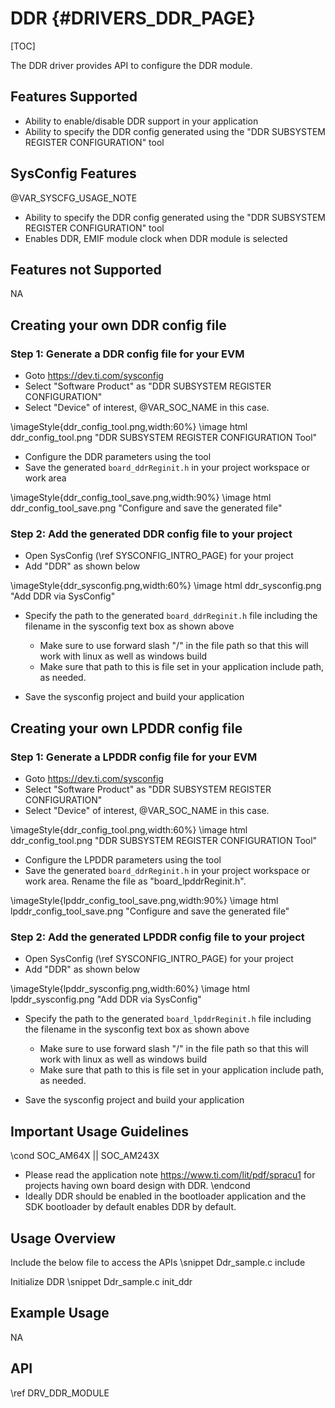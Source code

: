 # DDR {#DRIVERS_DDR_PAGE}

[TOC]

The DDR driver provides API to configure the DDR module.

## Features Supported

- Ability to enable/disable DDR support in your application
- Ability to specify the DDR config generated using the "DDR SUBSYSTEM REGISTER CONFIGURATION" tool

## SysConfig Features

@VAR_SYSCFG_USAGE_NOTE

- Ability to specify the DDR config generated using the "DDR SUBSYSTEM REGISTER CONFIGURATION" tool
- Enables DDR, EMIF module clock when DDR module is selected

## Features not Supported

NA

## Creating your own DDR config file

### Step 1: Generate a DDR config file for your EVM

- Goto https://dev.ti.com/sysconfig
- Select "Software Product" as "DDR SUBSYSTEM REGISTER CONFIGURATION"
- Select "Device" of interest, @VAR_SOC_NAME in this case.

\imageStyle{ddr_config_tool.png,width:60%}
\image html ddr_config_tool.png "DDR SUBSYSTEM REGISTER CONFIGURATION Tool"

- Configure the DDR parameters using the tool
- Save the generated `board_ddrReginit.h` in your project workspace or work area

\imageStyle{ddr_config_tool_save.png,width:90%}
\image html ddr_config_tool_save.png "Configure and save the generated file"

### Step 2: Add the generated DDR config file to your project

- Open SysConfig (\ref SYSCONFIG_INTRO_PAGE) for your project
- Add "DDR" as shown below

\imageStyle{ddr_sysconfig.png,width:60%}
\image html ddr_sysconfig.png "Add DDR via SysConfig"

- Specify the path to the generated `board_ddrReginit.h` file including the filename in the sysconfig text box
  as shown above

  - Make sure to use forward slash "/" in the file path so that this will work with linux as well as windows build
  - Make sure that path to this is file set in your application include path, as needed.

- Save the sysconfig project and build your application

## Creating your own LPDDR config file

### Step 1: Generate a LPDDR config file for your EVM

- Goto https://dev.ti.com/sysconfig
- Select "Software Product" as "DDR SUBSYSTEM REGISTER CONFIGURATION"
- Select "Device" of interest, @VAR_SOC_NAME in this case.

\imageStyle{ddr_config_tool.png,width:60%}
\image html ddr_config_tool.png "DDR SUBSYSTEM REGISTER CONFIGURATION Tool"

- Configure the LPDDR parameters using the tool
- Save the generated `board_ddrReginit.h` in your project workspace or work area. Rename the file as "board_lpddrReginit.h".

\imageStyle{lpddr_config_tool_save.png,width:90%}
\image html lpddr_config_tool_save.png "Configure and save the generated file"

### Step 2: Add the generated LPDDR config file to your project

- Open SysConfig (\ref SYSCONFIG_INTRO_PAGE) for your project
- Add "DDR" as shown below

\imageStyle{lpddr_sysconfig.png,width:60%}
\image html lpddr_sysconfig.png "Add DDR via SysConfig"

- Specify the path to the generated `board_lpddrReginit.h` file including the filename in the sysconfig text box
  as shown above

  - Make sure to use forward slash "/" in the file path so that this will work with linux as well as windows build
  - Make sure that path to this is file set in your application include path, as needed.

- Save the sysconfig project and build your application

## Important Usage Guidelines

\cond SOC_AM64X || SOC_AM243X
- Please read the application note https://www.ti.com/lit/pdf/spracu1
  for projects having own board design with DDR.
\endcond
- Ideally DDR should be enabled in the bootloader application and the SDK bootloader by default
  enables DDR by default.

## Usage Overview

Include the below file to access the APIs
\snippet Ddr_sample.c include

Initialize DDR
\snippet Ddr_sample.c init_ddr

## Example Usage

NA

## API

\ref DRV_DDR_MODULE